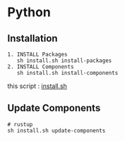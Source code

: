 # Python

## Installation

    1. INSTALL Packages
       sh install.sh install-packages
    2. INSTALL Components
       sh install.sh install-components

this script : [install.sh](https://github.com/ghsable/dotfiles/blob/main/bin/apl/python/install.sh)

## Update Components

    # rustup
    sh install.sh update-components

